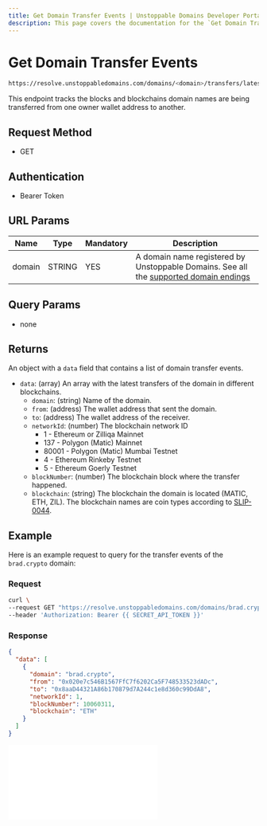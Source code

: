 ```yaml
---
title: Get Domain Transfer Events | Unstoppable Domains Developer Portal
description: This page covers the documentation for the `Get Domain Transfer Events` endpoint.
---
```


# Get Domain Transfer Events

```bash
https://resolve.unstoppabledomains.com/domains/<domain>/transfers/latest
```

This endpoint tracks the blocks and blockchains domain names are being transferred from one owner wallet address to another.

## Request Method

* GET

## Authentication

* Bearer Token

## URL Params

| Name | Type | Mandatory | Description |
| - | - | - | - |
| domain | STRING | YES | A domain name registered by Unstoppable Domains. See all the [supported domain endings](../overview.md#supported-domains-endings) |

## Query Params

* none

## Returns

An object with a `data` field that contains a list of domain transfer events.

* `data`: (array) An array with the latest transfers of the domain in different blockchains.
    * `domain`: (string) Name of the domain.
    * `from`: (address) The wallet address that sent the domain.
    * `to`: (address) The wallet address of the receiver.
    * `networkId`: (number) The blockchain network ID
        * 1 - Ethereum or Zilliqa Mainnet
        * 137 - Polygon (Matic) Mainnet
        * 80001 - Polygon (Matic) Mumbai Testnet
        * 4 - Ethereum Rinkeby Testnet
        * 5 - Ethereum Goerly Testnet
    * `blockNumber`: (number) The blockchain block where the transfer happened.
    * `blockchain`: (string) The blockchain the domain is located (MATIC, ETH, ZIL). The blockchain names are coin types according to [SLIP-0044](https://github.com/satoshilabs/slips/blob/master/slip-0044.md).

## Example

Here is an example request to query for the transfer events of the `brad.crypto` domain:

### Request

```bash
curl \
--request GET "https://resolve.unstoppabledomains.com/domains/brad.crypto/transfers/latest" \
--header 'Authorization: Bearer {{ SECRET_API_TOKEN }}'
```

### Response

```json
{
  "data": [
    {
      "domain": "brad.crypto",
      "from": "0x020e7c546B1567FfC7f6202Ca5F748533523dADc",
      "to": "0x8aaD44321A86b170879d7A244c1e8d360c99DdA8",
      "networkId": 1,
      "blockNumber": 10060311,
      "blockchain": "ETH"
    }
  ]
}
```

<embed src="/snippets/_discord.md" />
